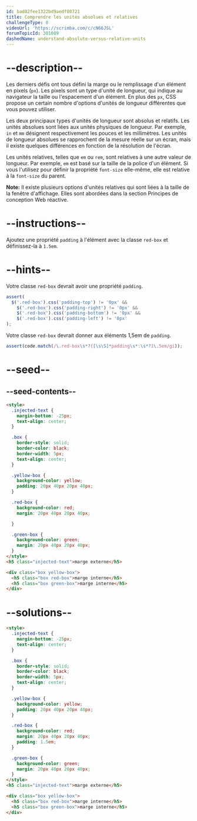 ```yaml
---
id: bad82fee1322bd9aedf08721
title: Comprendre les unités absolues et relatives
challengeType: 0
videoUrl: 'https://scrimba.com/c/cN66JSL'
forumTopicId: 301089
dashedName: understand-absolute-versus-relative-units
---
```


# --description--

Les derniers défis ont tous défini la marge ou le remplissage d'un élément en pixels (`px`). Les pixels sont un type d'unité de longueur, qui indique au navigateur la taille ou l'espacement d'un élément. En plus des `px`, CSS propose un certain nombre d'options d'unités de longueur différentes que vous pouvez utiliser.

Les deux principaux types d'unités de longueur sont absolus et relatifs. Les unités absolues sont liées aux unités physiques de longueur. Par exemple, `in` et `mm` désignent respectivement les pouces et les millimètres. Les unités de longueur absolues se rapprochent de la mesure réelle sur un écran, mais il existe quelques différences en fonction de la résolution de l'écran.

Les unités relatives, telles que `em` ou `rem`, sont relatives à une autre valeur de longueur. Par exemple, `em` est basé sur la taille de la police d'un élément. Si vous l'utilisez pour définir la propriété `font-size` elle-même, elle est relative à la `font-size` du parent.

**Note:** Il existe plusieurs options d'unités relatives qui sont liées à la taille de la fenêtre d'affichage. Elles sont abordées dans la section Principes de conception Web réactive.

# --instructions--

Ajoutez une propriété `padding` à l'élément avec la classe `red-box` et définissez-la à `1.5em`.

# --hints--

Votre classe `red-box` devrait avoir une propriété `padding`.

```js
assert(
  $('.red-box').css('padding-top') != '0px' &&
    $('.red-box').css('padding-right') != '0px' &&
    $('.red-box').css('padding-bottom') != '0px' &&
    $('.red-box').css('padding-left') != '0px'
);
```

Votre classe `red-box` devrait donner aux éléments 1,5em de `padding`.

```js
assert(code.match(/\.red-box\s*?{[\s\S]*padding\s*:\s*?1\.5em/gi));
```

# --seed--

## --seed-contents--

```html
<style>
  .injected-text {
    margin-bottom: -25px;
    text-align: center;
  }

  .box {
    border-style: solid;
    border-color: black;
    border-width: 5px;
    text-align: center;
  }

  .yellow-box {
    background-color: yellow;
    padding: 20px 40px 20px 40px;
  }

  .red-box {
    background-color: red;
    margin: 20px 40px 20px 40px;

  }

  .green-box {
    background-color: green;
    margin: 20px 40px 20px 40px;
  }
</style>
<h5 class="injected-text">marge externe</h5>

<div class="box yellow-box">
  <h5 class="box red-box">marge interne</h5>
  <h5 class="box green-box">marge interne</h5>
</div>
```

# --solutions--

```html
<style>
  .injected-text {
    margin-bottom: -25px;
    text-align: center;
  }

  .box {
    border-style: solid;
    border-color: black;
    border-width: 5px;
    text-align: center;
  }

  .yellow-box {
    background-color: yellow;
    padding: 20px 40px 20px 40px;
  }

  .red-box {
    background-color: red;
    margin: 20px 40px 20px 40px;
    padding: 1.5em;
  }

  .green-box {
    background-color: green;
    margin: 20px 40px 20px 40px;
  }
</style>
<h5 class="injected-text">marge externe</h5>

<div class="box yellow-box">
  <h5 class="box red-box">marge interne</h5>
  <h5 class="box green-box">marge interne</h5>
</div>
```
